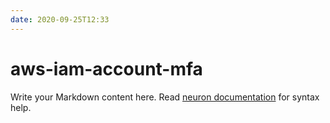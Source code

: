 ```yaml
---
date: 2020-09-25T12:33
---
```


# aws-iam-account-mfa

Write your Markdown content here. Read [neuron documentation](https://neuron.zettel.page/2011404.html) for syntax help.

